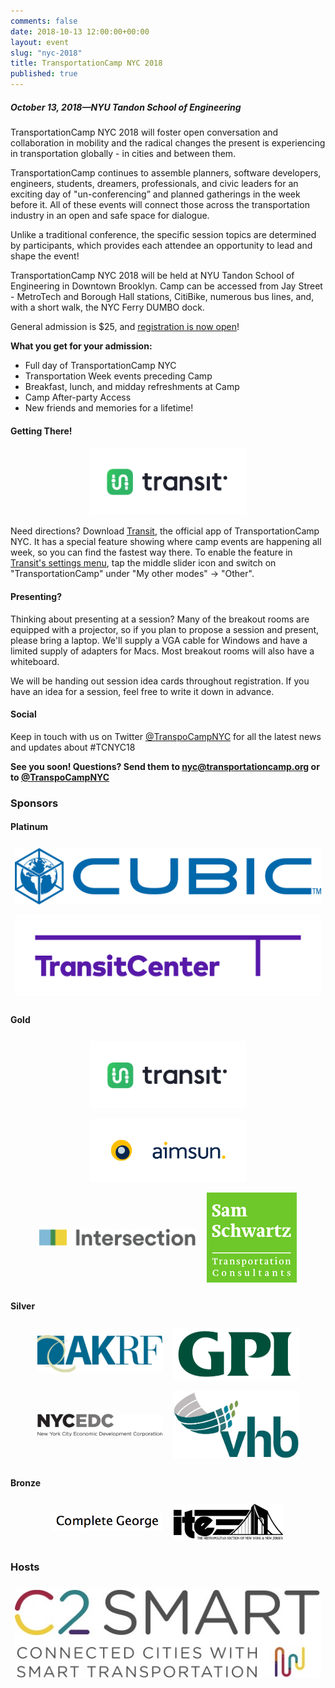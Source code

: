 ```yaml
---
comments: false
date: 2018-10-13 12:00:00+00:00
layout: event
slug: "nyc-2018"
title: TransportationCamp NYC 2018
published: true
---
```

##### October 13, 2018—NYU Tandon School of Engineering

TransportationCamp NYC 2018 will foster open conversation and collaboration in mobility and the radical changes the present is experiencing in transportation globally - in cities and between them.

TransportationCamp continues to assemble planners, software developers, engineers, students, dreamers, professionals, and civic leaders for an exciting day of "un-conferencing” and planned gatherings in the week before it. All of these events will connect those across the transportation industry in an open and safe space for dialogue.

Unlike a traditional conference, the specific session topics are determined by participants, which provides each attendee an opportunity to lead and shape the event!

TransportationCamp NYC 2018 will be held at NYU Tandon School of Engineering in Downtown Brooklyn. Camp can be accessed from Jay Street - MetroTech and Borough Hall stations, CitiBike, numerous bus lines, and, with a short walk, the NYC Ferry DUMBO dock.

General admission is $25, and [registration is now open](https://www.eventbrite.com/e/transportationcamp-nyc-2018-registration-49533901232)!

**What you get for your admission:**

* Full day of TransportationCamp NYC
* Transportation Week events preceding Camp
* Breakfast, lunch, and midday refreshments at Camp
* Camp After-party Access
* New friends and memories for a lifetime! 

#### Getting There!

<p style="text-align: center;"><img src="sponsors/special/TRANSIT.png" style="max-width: 50%;"/></p>

Need directions? Download [Transit](https://transit.app/), the official app of TransportationCamp NYC. It has a special feature showing where camp events are happening all week, so you can find the fastest way there. To enable the feature in [Transit's settings menu](https://transit.helpscoutdocs.com/article/23-options-menu), tap the middle slider icon and switch on "TransportationCamp" under "My other modes" -> "Other".

#### Presenting?

Thinking about presenting at a session? Many of the breakout rooms are equipped with a projector, so if you plan to propose a session and present, please bring a laptop. We'll supply a VGA cable for Windows and have a limited supply of adapters for Macs. Most breakout rooms will also have a whiteboard.

We will be handing out session idea cards throughout registration. If you have an idea for a session, feel free to write it down in advance.

#### Social

Keep in touch with us on Twitter [@TranspoCampNYC](https://twitter.com/transpocampnyc) for all the latest news and updates about #TCNYC18 

**See you soon! Questions? Send them to [nyc@transportationcamp.org](mailto:nyc@transportationcamp.org) or to [@TranspoCampNYC](https://twitter.com/transpocampnyc)**

### Sponsors


#### Platinum

<div class="sponsors platinum">
<div class="sponsor"><a href="https://www.cubic.com/Transportation"><img src="sponsors/platinum/cubic.jpg" alt="Cubic"></a></div>
<div class="sponsor"><a href="http://transitcenter.org/"><img src="sponsors/platinum/transitcenter.png" alt="TransitCenter"></a></div>
</div>

#### Gold

<div class="sponsors gold">
<div class="sponsor"><a href="http://transit.app/"><img src="sponsors/special/TRANSIT.png" alt="Transit"></a></div>
<div class="sponsor"><a href="https://www.aimsun.com/"><img src="sponsors/gold/aimsun.jpg" alt="Aimsun"></a></div>
<div class="sponsor"><a href="https://www.intersection.com/"><img src="sponsors/gold/intersection.png" alt="Intersection"></a></div>
<div class="sponsor"><a href="http://samschwartz.com/"><img src="sponsors/gold/samschwartz.jpg" alt="Sam Schwartz Engineering"></a></div>
</div>

#### Silver

<div class="sponsors silver">
<div class="sponsor"><a href="https://www.akrf.com/"><img src="sponsors/silver/akrf.jpg" alt="AKRF, Inc."></a></div>
<div class="sponsor"><a href="http://www.gpinet.com/"><img src="sponsors/silver/gpi.jpg" alt="GPI"></a></div>
<div class="sponsor"><a href="https://www.nycedc.com/"><img src="sponsors/silver/nycedc.jpg" alt="NYCEDC"></a></div>
<div class="sponsor"><a href="https://www.vhb.com/Pages/home.aspx"><img src="sponsors/silver/vhb.jpg" alt="VHB"></a></div>
</div>

#### Bronze

<div class="sponsors bronze">
<div class="sponsor"><a href="https://completegeorge.org/"><img src="sponsors/bronze/completegeorge.png" alt="Complete George"></a></div>
<div class="sponsor"><a href="https://ite-metsection.org/"><img src="sponsors/bronze/ite.png" alt="ITE Met Section"></a></div>
</div>

### Hosts

<div class="sponsors">
<div class="sponsor"><a href="http://c2smart.engineering.nyu.edu/"><img src="hosts/c2smart.jpg" alt="Connected Cities for Smart Mobility toward Accessible and Resilient Transportation (C2SMART)"></a></div>
</div>

<style type="text/css">
.sponsors {
  text-align: center;
}

.sponsor {
  display: inline-block;
  padding: 0.5em;
  vertical-align: middle;
}

.platinum .sponsor {
  max-width: 600px;
}

.gold .sponsor {
  max-width: 250px;
}

.silver .sponsor {
  max-width: 200px;
}

.bronze .sponsor {
  max-width: 175px;
}
</style>
